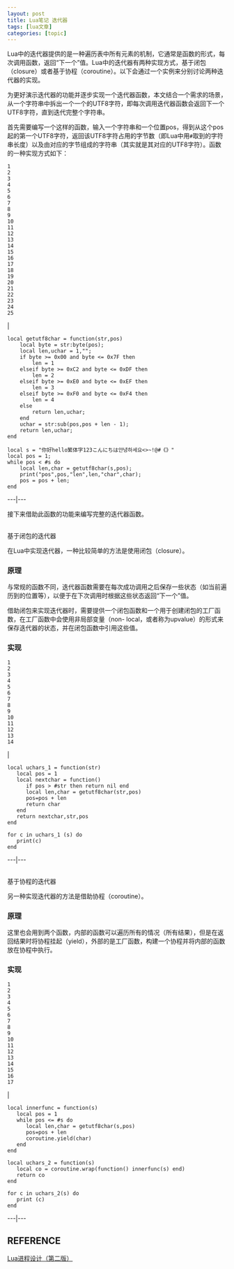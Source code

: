 ```yaml
---
layout: post
title: Lua笔记 迭代器 
tags: [lua文章]
categories: [topic]
---
```

Lua中的迭代器提供的是一种遍历表中所有元素的机制，它通常是函数的形式，每次调用函数，返回“下一个”值。Lua中的迭代器有两种实现方式，基于闭包（closure）或者基于协程（coroutine）。以下会通过一个实例来分别讨论两种迭代器的实现。

为更好演示迭代器的功能并逐步实现一个迭代器函数，本文结合一个需求的场景，从一个字符串中拆出一个一个的UTF8字符，即每次调用迭代器函数会返回下一个UTF8字符，直到迭代完整个字符串。

首先需要编写一个这样的函数，输入一个字符串和一个位置pos，得到从这个pos起的第一个UTF8字符，返回该UTF8字符占用的字节数（即Lua中用`#`取到的字符串长度）以及由对应的字节组成的字符串（其实就是其对应的UTF8字符）。函数的一种实现方式如下：

    
    
    1  
    2  
    3  
    4  
    5  
    6  
    7  
    8  
    9  
    10  
    11  
    12  
    13  
    14  
    15  
    16  
    17  
    18  
    19  
    20  
    21  
    22  
    23  
    24  
    25  
    

|

    
    
    local getutf8char = function(str,pos)  
    	local byte = str:byte(pos);  
    	local len,uchar = 1,"";  
    	if byte >= 0x00 and byte <= 0x7F then  
    		len = 1  
    	elseif byte >= 0xC2 and byte <= 0xDF then  
    		len = 2  
    	elseif byte >= 0xE0 and byte <= 0xEF then  
    		len = 3  
    	elseif byte >= 0xF0 and byte <= 0xF4 then  
    		len = 4  
    	else  
    		return len,uchar;  
    	end  
    	uchar = str:sub(pos,pos + len - 1);  
    	return len,uchar;  
    end  
      
    local s = "你好hello繁体字123こんにちは안녕하세요<>~!@#《》"  
    local pos = 1;  
    while pos < #s do  
    	local len,char = getutf8char(s,pos);  
    	print("pos",pos,"len",len,"char",char);  
    	pos = pos + len;  
    end  
      
  
---|---  
  
接下来借助此函数的功能来编写完整的迭代器函数。

##
[](https://aillieo.cn/#%E5%9F%BA%E4%BA%8E%E9%97%AD%E5%8C%85%E7%9A%84%E8%BF%AD%E4%BB%A3%E5%99%A8
"基于闭包的迭代器")基于闭包的迭代器

在Lua中实现迭代器，一种比较简单的方法是使用闭包（closure）。

### [](https://aillieo.cn/#%E5%8E%9F%E7%90%86 "原理")原理

与常规的函数不同，迭代器函数需要在每次成功调用之后保存一些状态（如当前遍历到的位置等），以便于在下次调用时根据这些状态返回“下一个”值。

借助闭包来实现迭代器时，需要提供一个闭包函数和一个用于创建闭包的工厂函数，在工厂函数中会使用非局部变量（non-
local，或者称为upvalue）的形式来保存迭代器的状态，并在闭包函数中引用这些值。

### [](https://aillieo.cn/#%E5%AE%9E%E7%8E%B0 "实现")实现

    
    
    1  
    2  
    3  
    4  
    5  
    6  
    7  
    8  
    9  
    10  
    11  
    12  
    13  
    14  
    

|

    
    
    local uchars_1 = function(str)  
       local pos = 1  
       local nextchar = function()  
          if pos > #str then return nil end  
          local len,char = getutf8char(str,pos)  
          pos=pos + len  
          return char  
       end  
       return nextchar,str,pos  
    end  
      
    for c in uchars_1 (s) do  
       print(c)  
    end  
      
  
---|---  
  
##
[](https://aillieo.cn/#%E5%9F%BA%E4%BA%8E%E5%8D%8F%E7%A8%8B%E7%9A%84%E8%BF%AD%E4%BB%A3%E5%99%A8
"基于协程的迭代器")基于协程的迭代器

另一种实现迭代器的方法是借助协程（coroutine）。

### [](https://aillieo.cn/#%E5%8E%9F%E7%90%86-1 "原理")原理

这里也会用到两个函数，内部的函数可以遍历所有的情况（所有结果），但是在返回结果时将协程挂起（yield），外部的是工厂函数，构建一个协程并将内部的函数放在协程中执行。

### [](https://aillieo.cn/#%E5%AE%9E%E7%8E%B0-1 "实现")实现

    
    
    1  
    2  
    3  
    4  
    5  
    6  
    7  
    8  
    9  
    10  
    11  
    12  
    13  
    14  
    15  
    16  
    17  
    

|

    
    
    local innerfunc = function(s)  
       local pos = 1  
       while pos <= #s do  
          local len,char = getutf8char(s,pos)  
          pos=pos + len  
          coroutine.yield(char)  
       end  
    end  
      
    local uchars_2 = function(s)  
       local co = coroutine.wrap(function() innerfunc(s) end)  
       return co  
    end  
      
    for c in uchars_2(s) do  
       print (c)  
    end  
      
  
---|---  
  
## [](https://aillieo.cn/#REFERENCE "REFERENCE")REFERENCE

[Lua进程设计（第二版）](https://book.douban.com/subject/3076942/)